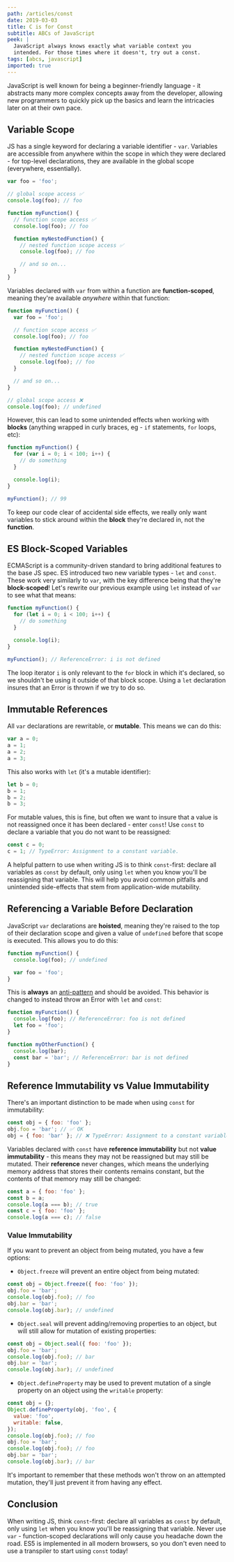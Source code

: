 ```yaml
---
path: /articles/const
date: 2019-03-03
title: C is for Const
subtitle: ABCs of JavaScript
peek: |
  JavaScript always knows exactly what variable context you
  intended. For those times where it doesn't, try out a const.
tags: [abcs, javascript]
imported: true
---
```


JavaScript is well known for being a beginner-friendly language - it abstracts many more complex concepts away from the developer, allowing new programmers to quickly
pick up the basics and learn the intricacies later on at their own pace.

## Variable Scope

JS has a single keyword for declaring a variable identifier - `var`. Variables are accessible from anywhere within the scope in which they were declared - for top-level
declarations, they are available in the global scope (everywhere, essentially).

```js
var foo = 'foo';

// global scope access ✅
console.log(foo); // foo

function myFunction() {
  // function scope access ✅
  console.log(foo); // foo

  function myNestedFunction() {
    // nested function scope access ✅
    console.log(foo); // foo

    // and so on...
  }
}
```

Variables declared with `var` from within a function are **function-scoped**, meaning they're available _anywhere_ within that function:

```js
function myFunction() {
  var foo = 'foo';

  // function scope access ✅
  console.log(foo); // foo

  function myNestedFunction() {
    // nested function scope access ✅
    console.log(foo); // foo
  }

  // and so on...
}

// global scope access ❌
console.log(foo); // undefined
```

However, this can lead to some unintended effects when working with **blocks** (anything wrapped in curly braces, eg - `if` statements,
`for` loops, etc):

```js
function myFunction() {
  for (var i = 0; i < 100; i++) {
    // do something
  }

  console.log(i);
}

myFunction(); // 99
```

To keep our code clear of accidental side effects, we really only want variables to stick around within the **block** they're declared in,
not the **function**.

## ES Block-Scoped Variables

ECMAScript is a community-driven standard to bring additional features to the base JS spec. ES introduced two new variable types - `let` and `const`.
These work very similarly to `var`, with the key difference being that they're **block-scoped**! Let's rewrite our previous example using `let` instead
of `var` to see what that means:

```js
function myFunction() {
  for (let i = 0; i < 100; i++) {
    // do something
  }

  console.log(i);
}

myFunction(); // ReferenceError: i is not defined
```

The loop iterator `i` is only relevant to the `for` block in which it's declared, so we shouldn't be using it outside of that block scope. Using
a `let` declaration insures that an Error is thrown if we try to do so.

## Immutable References

All `var` declarations are rewritable, or **mutable**. This means we can do this:

```js
var a = 0;
a = 1;
a = 2;
a = 3;
```

This also works with `let` (it's a mutable identifier):

```js
let b = 0;
b = 1;
b = 2;
b = 3;
```

For mutable values, this is fine, but often we want to insure that a value is not reassigned once it has been declared - enter `const`! Use `const`
to declare a variable that you do not want to be reassigned:

```js
const c = 0;
c = 1; // TypeError: Assignment to a constant variable.
```

A helpful pattern to use when writing JS is to think `const`-first: declare all variables as `const` by default, only using `let` when you know you'll
be reassigning that variable. This will help you avoid common pitfalls and unintended side-effects that stem from application-wide mutability.

## Referencing a Variable Before Declaration

JavaScript `var` declarations are **hoisted**, meaning they're raised to the top of their declaration scope and given a value of `undefined` before that
scope is executed. This allows you to do this:

```js
function myFunction() {
  console.log(foo); // undefined

  var foo = 'foo';
}
```

This is **always** an [anti-pattern](https://en.wikipedia.org/wiki/Anti-pattern#Programming) and should be avoided. This behavior is changed to instead
throw an Error with `let` and `const`:

```js
function myFunction() {
  console.log(foo); // ReferenceError: foo is not defined
  let foo = 'foo';
}

function myOtherFunction() {
  console.log(bar);
  const bar = 'bar'; // ReferenceError: bar is not defined
}
```

## Reference Immutability vs Value Immutability

There's an important distinction to be made when using `const` for immutability:

```js
const obj = { foo: 'foo' };
obj.foo = 'bar'; // ✅ OK
obj = { foo: 'bar' }; // ❌ TypeError: Assignment to a constant variable
```

Variables declared with `const` have **reference immutability** but not **value immutability** - this means they may not be reassigned but may still be mutated.
Their **reference** never changes, which means the underlying memory address that stores their contents remains constant, but the contents of that memory may
still be changed:

```js
const a = { foo: 'foo' };
const b = a;
console.log(a === b); // true
const c = { foo: 'foo' };
console.log(a === c); // false
```

### Value Immutability

If you want to prevent an object from being mutated, you have a few options:

- `Object.freeze` will prevent an entire object from being mutated:

```js
const obj = Object.freeze({ foo: 'foo' });
obj.foo = 'bar';
console.log(obj.foo); // foo
obj.bar = 'bar';
console.log(obj.bar); // undefined
```

- `Object.seal` will prevent adding/removing properties to an object, but will still allow for mutation of existing properties:

```js
const obj = Object.seal({ foo: 'foo' });
obj.foo = 'bar';
console.log(obj.foo); // bar
obj.bar = 'bar';
console.log(obj.bar); // undefined
```

- `Object.defineProperty` may be used to prevent mutation of a single property on an object using the `writable` property:

```js
const obj = {};
Object.defineProperty(obj, 'foo', {
  value: 'foo',
  writable: false,
});
console.log(obj.foo); // foo
obj.foo = 'bar';
console.log(obj.foo); // foo
obj.bar = 'bar';
console.log(obj.bar); // bar
```

It's important to remember that these methods won't throw on an attempted mutation, they'll just prevent it from having any effect.

## Conclusion

When writing JS, think `const`-first: declare all variables as `const` by default, only using `let` when you know you'll
be reassigning that variable. Never use `var` - function-scoped declarations will only cause you headache down the road. ES5 is
implemented in all modern browsers, so you don't even need to use a transpiler to start using `const` today!
